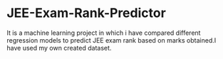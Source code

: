 # JEE-Exam-Rank-Predictor
It is a machine learning project in which i have compared different regression models to predict JEE exam rank based on marks obtained.I have used my own created dataset. 
